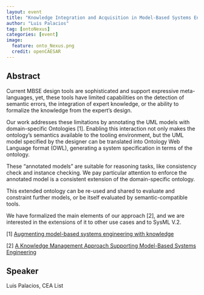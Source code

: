 ```yaml
---
layout: event
title: "Knowledge Integration and Acquisition in Model-Based Systems Engineering"
author: "Luis Palacios"
tag: [ontoNexus]
categories: [event]
image:
  feature: onto_Nexus.png
  credit: openCAESAR
---
```


## Abstract
Current MBSE design tools are sophisticated and support expressive meta-languages, yet, these tools have limited capabilities on the detection of semantic errors, the integration of expert knowledge, or the ability to formalize the knowledge from the expert’s design.
 
Our work addresses these limitations by annotating the UML models with domain-specific Ontologies [1]. Enabling this interaction not only makes the ontology’s semantics available to the tooling environment, but the UML model specified by the designer can be translated into Ontology Web Language format (OWL), generating a system specification in terms of the ontology.
 
These “annotated models” are suitable for reasoning tasks, like consistency check and instance checking. We pay particular attention to enforce the annotated model is a consistent extension of the domain-specific ontology.
 
This extended ontology can be re-used and shared to evaluate and constraint further models, or be itself evaluated by semantic-compatible tools.
 
We have formalized the main elements of our approach [2], and we are interested in the extensions of it to other use cases and to SysML V.2.

[1] [Augmenting model-based systems engineering with knowledge](https://dl.acm.org/doi/abs/10.1145/3550356.3561548)


[2] [A Knowledge Management Approach Supporting Model-Based Systems Engineering](https://www.researchgate.net/publication/350063273_A_Knowledge_Management_Approach_Supporting_Model-Based_Systems_Engineering)

## Speaker

Luis Palacios, CEA List